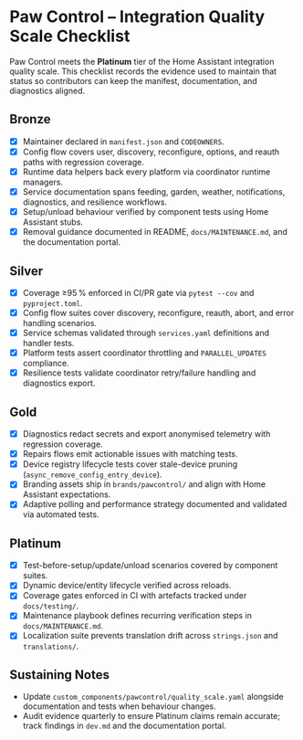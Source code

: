 # Paw Control – Integration Quality Scale Checklist

Paw Control meets the **Platinum** tier of the Home Assistant integration quality scale. This checklist records the evidence used to maintain that status so contributors can keep the manifest, documentation, and diagnostics aligned.

## Bronze
- [x] Maintainer declared in `manifest.json` and `CODEOWNERS`.
- [x] Config flow covers user, discovery, reconfigure, options, and reauth paths with regression coverage.
- [x] Runtime data helpers back every platform via coordinator runtime managers.
- [x] Service documentation spans feeding, garden, weather, notifications, diagnostics, and resilience workflows.
- [x] Setup/unload behaviour verified by component tests using Home Assistant stubs.
- [x] Removal guidance documented in README, `docs/MAINTENANCE.md`, and the documentation portal.

## Silver
- [x] Coverage ≥95 % enforced in CI/PR gate via `pytest --cov` and `pyproject.toml`.
- [x] Config flow suites cover discovery, reconfigure, reauth, abort, and error handling scenarios.
- [x] Service schemas validated through `services.yaml` definitions and handler tests.
- [x] Platform tests assert coordinator throttling and `PARALLEL_UPDATES` compliance.
- [x] Resilience tests validate coordinator retry/failure handling and diagnostics export.

## Gold
- [x] Diagnostics redact secrets and export anonymised telemetry with regression coverage.
- [x] Repairs flows emit actionable issues with matching tests.
- [x] Device registry lifecycle tests cover stale-device pruning (`async_remove_config_entry_device`).
- [x] Branding assets ship in `brands/pawcontrol/` and align with Home Assistant expectations.
- [x] Adaptive polling and performance strategy documented and validated via automated tests.

## Platinum
- [x] Test-before-setup/update/unload scenarios covered by component suites.
- [x] Dynamic device/entity lifecycle verified across reloads.
- [x] Coverage gates enforced in CI with artefacts tracked under `docs/testing/`.
- [x] Maintenance playbook defines recurring verification steps in `docs/MAINTENANCE.md`.
- [x] Localization suite prevents translation drift across `strings.json` and `translations/`.

## Sustaining Notes
- Update `custom_components/pawcontrol/quality_scale.yaml` alongside documentation and tests when behaviour changes.
- Audit evidence quarterly to ensure Platinum claims remain accurate; track findings in `dev.md` and the documentation portal.
